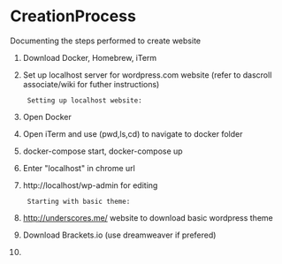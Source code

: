 # CreationProcess
Documenting the steps performed to create website

1) Download Docker, Homebrew, iTerm
2) Set up localhost server for wordpress.com website (refer to dascroll associate/wiki for futher instructions)

        Setting up localhost website:
1) Open Docker
2) Open iTerm and use (pwd,ls,cd) to navigate to docker folder
3) docker-compose start, docker-compose up
4) Enter "localhost" in chrome url
5) http://localhost/wp-admin for editing

        Starting with basic theme:
1) http://underscores.me/  website to download basic wordpress theme
2) Download Brackets.io (use dreamweaver if prefered)
3) 
